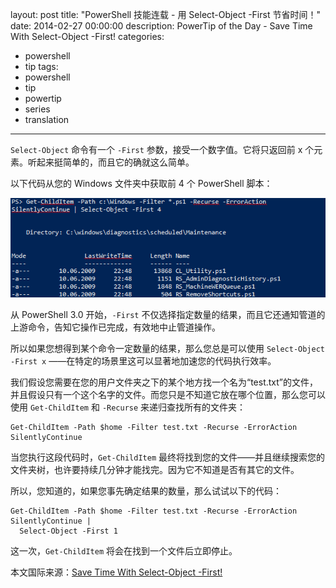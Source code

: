 ﻿layout: post
title: "PowerShell 技能连载 - 用 Select-Object -First 节省时间！"
date: 2014-02-27 00:00:00
description: PowerTip of the Day - Save Time With Select-Object -First!
categories:
- powershell
- tip
tags:
- powershell
- tip
- powertip
- series
- translation
---
`Select-Object` 命令有一个 `-First` 参数，接受一个数字值。它将只返回前 x 个元素。听起来挺简单的，而且它的确就这么简单。

以下代码从您的 Windows 文件夹中获取前 4 个 PowerShell 脚本：

![](/img/2014-02-27-save-time-with-select-object-first-001.png)

从 PowerShell 3.0 开始，`-First` 不仅选择指定数量的结果，而且它还通知管道的上游命令，告知它操作已完成，有效地中止管道操作。

所以如果您想得到某个命令一定数量的结果，那么您总是可以使用 `Select-Object -First x` ——在特定的场景里这可以显著地加速您的代码执行效率。

我们假设您需要在您的用户文件夹之下的某个地方找一个名为“test.txt”的文件，并且假设只有一个这个名字的文件。而您只是不知道它放在哪个位置，那么您可以使用 `Get-ChildItem` 和 `-Recurse` 来递归查找所有的文件夹：

    Get-ChildItem -Path $home -Filter test.txt -Recurse -ErrorAction SilentlyContinue
    
当您执行这段代码时，`Get-ChildItem` 最终将找到您的文件——并且继续搜索您的文件夹树，也许要持续几分钟才能找完。因为它不知道是否有其它的文件。

所以，您知道的，如果您事先确定结果的数量，那么试试以下的代码：

    Get-ChildItem -Path $home -Filter test.txt -Recurse -ErrorAction SilentlyContinue |
      Select-Object -First 1 
    
这一次，`Get-ChildItem` 将会在找到一个文件后立即停止。

<!--more-->
本文国际来源：[Save Time With Select-Object -First!](http://community.idera.com/powershell/powertips/b/tips/posts/save-time-with-select-object-first)
